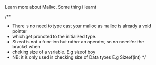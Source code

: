 Learn more about Malloc. Some thing i learnt

/**
* There is no need to type cast your malloc as malloc is already a void pointer
* which get pronoted to the initialized type. 
* Sizeof is not a function but rather an operator, so no need for the bracket when 
* cheking size of a variable. E.g sizeof boy
* NB: it is only used in checking size of Data types E.g Sizeof(int) 
*/
